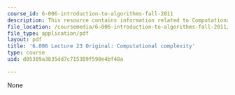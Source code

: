 ```yaml
---
course_id: 6-006-introduction-to-algorithms-fall-2011
description: This resource contains information related to Computational complexity.
file_location: /coursemedia/6-006-introduction-to-algorithms-fall-2011/d05389a3835dd7c715389f590e4bf48a_MIT6_006F11_lec23_orig.pdf
file_type: application/pdf
layout: pdf
title: '6.006 Lecture 23 Original: Computational complexity'
type: course
uid: d05389a3835dd7c715389f590e4bf48a

---
```

None